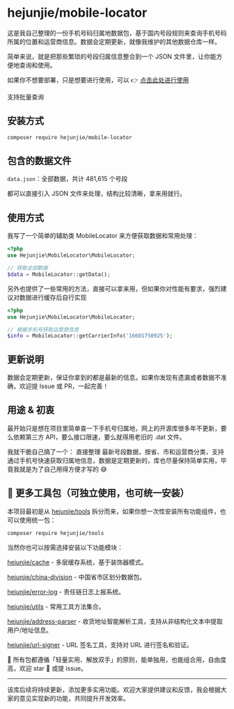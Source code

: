 # hejunjie/mobile-locator

这是我自己整理的一份手机号码归属地数据包，基于国内号段规则来查询手机号码所属的位置和运营商信息。数据会定期更新，就像我维护的其他数据仓库一样。

简单来说，就是把那些繁琐的号段归属信息整合到一个 JSON 文件里，让你能方便地查询和使用。

如果你不想要部署，只是想要进行使用，可以 👉 [点击此处进行使用](https://tools.hejunjie.life/#/external/mobile-locator)

支持批量查询

## 安装方式

```bash
composer require hejunjie/mobile-locator
```

## 包含的数据文件

`data.json`：全部数据，共计 481,615 个号段

都可以直接引入 JSON 文件来处理，结构比较清晰，拿来用就行。

## 使用方式

我写了一个简单的辅助类 MobileLocator 来方便获取数据和常用处理：

```php
<?php
use Hejunjie\MobileLocator\MobileLocator;

// 获取全部数据
$data = MobileLocator::getData();
```

另外也提供了一些常用的方法，直接可以拿来用，但如果你对性能有要求，强烈建议对数据进行缓存后自行实现

```php
<?php
use Hejunjie\MobileLocator\MobileLocator;

// 根据手机号获取运营商信息
$info = MobileLocator::getCarrierInfo('16601750925');
```

## 更新说明

数据会定期更新，保证你拿到的都是最新的信息。如果你发现有遗漏或者数据不准确，欢迎提 Issue 或 PR，一起完善！

## 用途 & 初衷

最开始只是想在项目里简单查一下手机号归属地，网上的开源库很多年不更新，要么依赖第三方 API，要么接口限速，要么就得用老旧的 .dat 文件。

我就干脆自己搞了一个：
直接整理 最新号段数据，按省、市和运营商分类，支持通过手机号快速获取归属地信息，数据是定期更新的，库也尽量保持简单实用，毕竟我就是为了自己用得方便才写的 😅

## 🔧 更多工具包（可独立使用，也可统一安装）

本项目最初是从 [hejunjie/tools](https://github.com/zxc7563598/php-tools) 拆分而来，如果你想一次性安装所有功能组件，也可以使用统一包：

```bash
composer require hejunjie/tools
```

当然你也可以按需选择安装以下功能模块：

[hejunjie/cache](https://github.com/zxc7563598/php-cache) - 多层缓存系统，基于装饰器模式。

[hejunjie/china-division](https://github.com/zxc7563598/php-china-division) - 中国省市区划分数据包。

[hejunjie/error-log](https://github.com/zxc7563598/php-error-log) - 责任链日志上报系统。

[hejunjie/utils](https://github.com/zxc7563598/php-utils) - 常用工具方法集合。

[hejunjie/address-parser](https://github.com/zxc7563598/php-address-parser) - 收货地址智能解析工具，支持从非结构化文本中提取用户/地址信息。

[hejunjie/url-signer](https://github.com/zxc7563598/php-url-signer) - URL 签名工具，支持对 URL 进行签名和验证。

👀 所有包都遵循「轻量实用、解放双手」的原则，能单独用，也能组合用，自由度高，欢迎 star 🌟 或提 issue。

---

该库后续将持续更新，添加更多实用功能。欢迎大家提供建议和反馈，我会根据大家的意见实现新的功能，共同提升开发效率。








